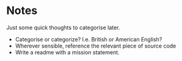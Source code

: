 # Notes

Just some quick thoughts to categorise later.

* Categorise or categorize? I.e. British or American English?
* Wherever sensible, reference the relevant piece of source code
* Write a readme with a mission statement.
